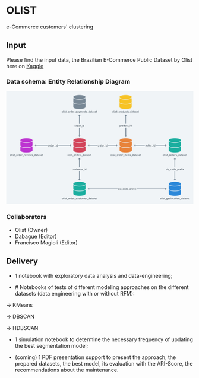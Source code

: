 # OLIST
e-Commerce customers' clustering


## Input 
Please find the input data, the Brazilian E-Commerce Public Dataset by Olist here on [Kaggle](https://www.kaggle.com/datasets/olistbr/brazilian-ecommerce/download?datasetVersionNumber=2)

### Data schema: Entity Relationship Diagram
![ERD Diagram](./data/ERD_olist_database.png)

### Collaborators
- Olist (Owner)
- Dabague (Editor)
- Francisco Magioli (Editor)


## Delivery

- 1 notebook with exploratory data analysis and data-engineering;

- \# Notebooks of tests of different modeling approaches on the different datasets (data engineering with or without RFM):


→ KMeans 


→ DBSCAN 


→ HDBSCAN 



- 1 simulation notebook to determine the necessary frequency of updating the best segmentation model;

- (coming) 1 PDF presentation support to present the approach, the prepared datasets, the best model, its evaluation with the ARI-Score, the recommendations about the maintenance.
